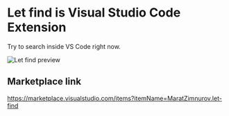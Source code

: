 # **Let find** is Visual Studio Code Extension

Try to search inside VS Code right now. 

![Let find preview](https://raw.githubusercontent.com/Zimtir/let-find-vs-code/master/assets/preview.gif "Let find preview")

## Marketplace link

https://marketplace.visualstudio.com/items?itemName=MaratZimnurov.let-find
